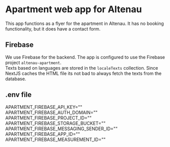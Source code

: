 # Apartment web app for Altenau

This app functions as a flyer for the apartment in Altenau. It has no booking functionality, but it does have a contact form.

## Firebase

We use Firebase for the backend. The app is configured to use the Firebase project `altenau-apartment`.  
Texts based on languages are stored in the `localeTexts` collection. Since NextJS caches the HTML file its not bad to always fetch the texts from the database.

## .env file

APARTMENT_FIREBASE_API_KEY=""
APARTMENT_FIREBASE_AUTH_DOMAIN=""
APARTMENT_FIREBASE_PROJECT_ID=""
APARTMENT_FIREBASE_STORAGE_BUCKET=""
APARTMENT_FIREBASE_MESSAGING_SENDER_ID=""
APARTMENT_FIREBASE_APP_ID=""
APARTMENT_FIREBASE_MEASUREMENT_ID=""
